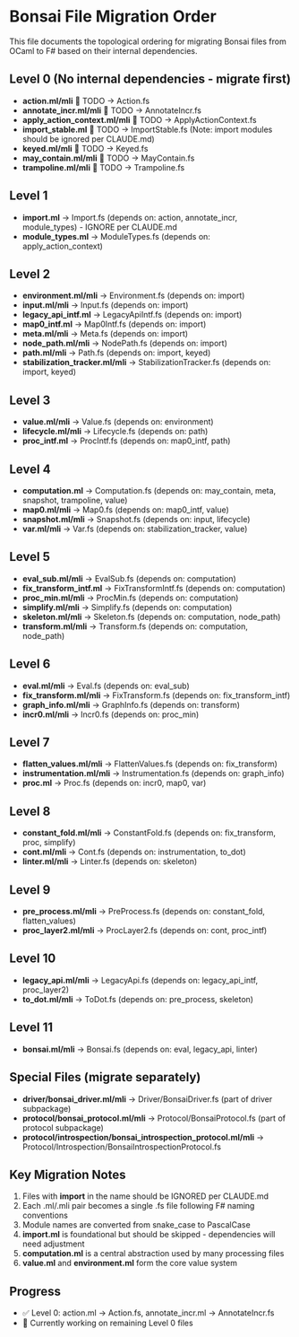 # Bonsai File Migration Order

This file documents the topological ordering for migrating Bonsai files from OCaml to F# based on their internal dependencies.

## Level 0 (No internal dependencies - migrate first)
- **action.ml/mli** 🔄 TODO → Action.fs
- **annotate_incr.ml/mli** 🔄 TODO → AnnotateIncr.fs
- **apply_action_context.ml/mli** 🔄 TODO → ApplyActionContext.fs
- **import_stable.ml** 🔄 TODO → ImportStable.fs (Note: import modules should be ignored per CLAUDE.md)
- **keyed.ml/mli** 🔄 TODO → Keyed.fs
- **may_contain.ml/mli** 🔄 TODO → MayContain.fs
- **trampoline.ml/mli** 🔄 TODO → Trampoline.fs

## Level 1
- **import.ml** → Import.fs (depends on: action, annotate_incr, module_types) - IGNORE per CLAUDE.md
- **module_types.ml** → ModuleTypes.fs (depends on: apply_action_context)

## Level 2
- **environment.ml/mli** → Environment.fs (depends on: import) 
- **input.ml/mli** → Input.fs (depends on: import)
- **legacy_api_intf.ml** → LegacyApiIntf.fs (depends on: import)
- **map0_intf.ml** → Map0Intf.fs (depends on: import)
- **meta.ml/mli** → Meta.fs (depends on: import)
- **node_path.ml/mli** → NodePath.fs (depends on: import)
- **path.ml/mli** → Path.fs (depends on: import, keyed)
- **stabilization_tracker.ml/mli** → StabilizationTracker.fs (depends on: import, keyed)

## Level 3
- **value.ml/mli** → Value.fs (depends on: environment)
- **lifecycle.ml/mli** → Lifecycle.fs (depends on: path)
- **proc_intf.ml** → ProcIntf.fs (depends on: map0_intf, path)

## Level 4
- **computation.ml** → Computation.fs (depends on: may_contain, meta, snapshot, trampoline, value)
- **map0.ml/mli** → Map0.fs (depends on: map0_intf, value)
- **snapshot.ml/mli** → Snapshot.fs (depends on: input, lifecycle)
- **var.ml/mli** → Var.fs (depends on: stabilization_tracker, value)

## Level 5
- **eval_sub.ml/mli** → EvalSub.fs (depends on: computation)
- **fix_transform_intf.ml** → FixTransformIntf.fs (depends on: computation)
- **proc_min.ml/mli** → ProcMin.fs (depends on: computation)
- **simplify.ml/mli** → Simplify.fs (depends on: computation)
- **skeleton.ml/mli** → Skeleton.fs (depends on: computation, node_path)
- **transform.ml/mli** → Transform.fs (depends on: computation, node_path)

## Level 6
- **eval.ml/mli** → Eval.fs (depends on: eval_sub)
- **fix_transform.ml/mli** → FixTransform.fs (depends on: fix_transform_intf)
- **graph_info.ml/mli** → GraphInfo.fs (depends on: transform)
- **incr0.ml/mli** → Incr0.fs (depends on: proc_min)

## Level 7
- **flatten_values.ml/mli** → FlattenValues.fs (depends on: fix_transform)
- **instrumentation.ml/mli** → Instrumentation.fs (depends on: graph_info)
- **proc.ml** → Proc.fs (depends on: incr0, map0, var)

## Level 8
- **constant_fold.ml/mli** → ConstantFold.fs (depends on: fix_transform, proc, simplify)
- **cont.ml/mli** → Cont.fs (depends on: instrumentation, to_dot)
- **linter.ml/mli** → Linter.fs (depends on: skeleton)

## Level 9
- **pre_process.ml/mli** → PreProcess.fs (depends on: constant_fold, flatten_values)
- **proc_layer2.ml/mli** → ProcLayer2.fs (depends on: cont, proc_intf)

## Level 10
- **legacy_api.ml/mli** → LegacyApi.fs (depends on: legacy_api_intf, proc_layer2)
- **to_dot.ml/mli** → ToDot.fs (depends on: pre_process, skeleton)

## Level 11
- **bonsai.ml/mli** → Bonsai.fs (depends on: eval, legacy_api, linter)

## Special Files (migrate separately)
- **driver/bonsai_driver.ml/mli** → Driver/BonsaiDriver.fs (part of driver subpackage)
- **protocol/bonsai_protocol.ml/mli** → Protocol/BonsaiProtocol.fs (part of protocol subpackage)
- **protocol/introspection/bonsai_introspection_protocol.ml/mli** → Protocol/Introspection/BonsaiIntrospectionProtocol.fs

## Key Migration Notes
1. Files with **import** in the name should be IGNORED per CLAUDE.md
2. Each .ml/.mli pair becomes a single .fs file following F# naming conventions
3. Module names are converted from snake_case to PascalCase
4. **import.ml** is foundational but should be skipped - dependencies will need adjustment
5. **computation.ml** is a central abstraction used by many processing files
6. **value.ml** and **environment.ml** form the core value system

## Progress
- ✅ Level 0: action.ml → Action.fs, annotate_incr.ml → AnnotateIncr.fs
- 🔄 Currently working on remaining Level 0 files